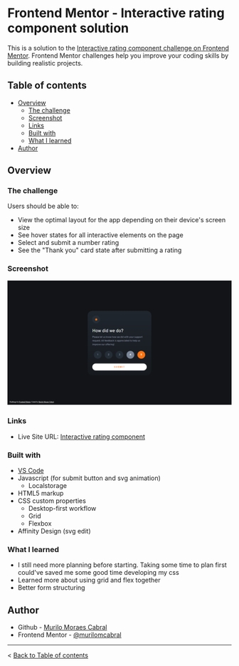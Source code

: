 # Frontend Mentor - Interactive rating component solution

This is a solution to the [Interactive rating component challenge on Frontend Mentor](https://www.frontendmentor.io/challenges/interactive-rating-component-koxpeBUmI). Frontend Mentor challenges help you improve your coding skills by building realistic projects. 

## Table of contents

- [Overview](#overview)
  - [The challenge](#the-challenge)
  - [Screenshot](#screenshot)
  - [Links](#links)
  - [Built with](#built-with)
  - [What I learned](#what-i-learned)
- [Author](#author)

## Overview

### The challenge

Users should be able to:

- View the optimal layout for the app depending on their device's screen size
- See hover states for all interactive elements on the page
- Select and submit a number rating
- See the "Thank you" card state after submitting a rating

### Screenshot

![](interactive-rating-component-solution.png)

### Links

- Live Site URL: [Interactive rating component](https://murilomcabral.github.io/frontendmentor/008-interactive-rating-component-main/)

### Built with

- [VS Code](https://code.visualstudio.com/)
- Javascript (for submit button and svg animation)
  - Localstorage
- HTML5 markup
- CSS custom properties
  - Desktop-first workflow
  - Grid
  - Flexbox
- Affinity Design (svg edit)

### What I learned

- I still need more planning before starting. Taking some time to plan first could've saved me some good time developing my css
- Learned more about using grid and flex together
- Better form structuring

## Author

- Github - [Murilo Moraes Cabral](https://github.com/murilomcabral)
- Frontend Mentor - [@murilomcabral](https://www.frontendmentor.io/profile/murilomcabral)

---

< [Back to Table of contents](#table-of-contents)